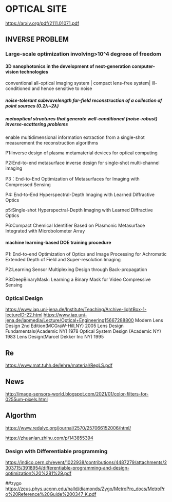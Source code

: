 # OPTICAL SITE
https://arxiv.org/pdf/2111.01071.pdf
## INVERSE PROBLEM
### Large-scale optimization involving>10^4 degreee of freedom

#### 3D nanophotonics in the development of next-generation computer-vision technologies
conventional  all-optical imaging system |
compact lens-free system| ill-conditioned and hence sensitive to noise

##### noise-tolerant subwavelength far-field reconstruction of a collection of point sources (0.2λ~2λ) 
##### metaoptical structures that generate well-conditioned (noise-robust) inverse-scattering problems
enable multidimensional information extraction from a single-shot measurement
the reconstruction algorithms



P1:Inverse design of plasma metamaterial devices for optical computing

P2:End-to-end metasurface inverse design for single-shot multi-channel imaging

P3：End-to-End Optimization of Metasurfaces for Imaging with Compressed Sensing

P4: End-to-End Hyperspectral-Depth Imaging with Learned Diffractive Optics

p5:Single-shot Hyperspectral-Depth Imaging with Learned Diffractive Optics

P6:Compact Chemical Identifier Based on Plasmonic Metasurface Integrated with Microbolometer Array



#### machine learning-based DOE training procedure

P1: End-to-end Optimization of Optics and Image Processing for Achromatic Extended Depth of Field and Super-resolution Imaging

P2:Learning Sensor Multiplexing Design through Back-propagation

P3:DeepBinaryMask: Learning a Binary Mask for Video Compressive Sensing


### Optical Design 
https://www.iap.uni-jena.de/Institute/Teaching/Archive-lightBox-1-lectureID-22.html
https://www.iap.uni-jena.de/iapmedia/Lecture/Optical+Engineering15667288800
Modern Lens Design 2nd Edition(MCGraW-Hill,NY) 2005
Lens Design Fundamentals(Academic NY) 1978
Optical System Design (Academic NY) 1983
Lens Design(Marcel Dekker Inc NY) 1995
## Re
https://www.mat.tuhh.de/lehre/material/RegLS.pdf

## News
http://image-sensors-world.blogspot.com/2021/01/color-filters-for-0255um-pixels.html
## Algorthm
https://www.redalyc.org/journal/2570/257066152006/html/

https://zhuanlan.zhihu.com/p/143855394

### Design with Differentiable programming

https://indico.cern.ch/event/1022938/contributions/4487279/attachments/2303715/3918954/differentiable-programming-and-design-optimization%20%281%29.pdf

##zygo
https://zeus.phys.uconn.edu/halld/diamonds/Zygo/MetroPro_docs/MetroPro%20Reference%20Guide%200347_K.pdf
